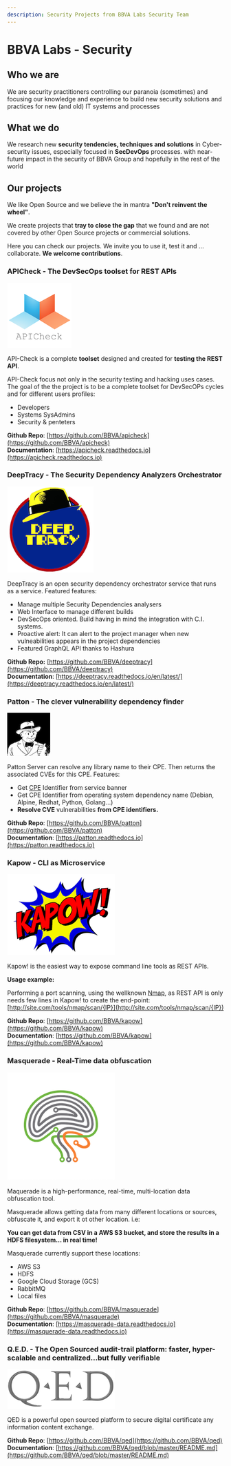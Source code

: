 ```yaml
---
description: Security Projects from BBVA Labs Security Team
---
```


# BBVA Labs - Security

## Who we are

We are security practitioners controlling our paranoia (sometimes) and focusing our knowledge and experience to build new security solutions and practices for new (and old) IT systems and processes

## What we do

We research new **security tendencies, techniques and solutions** in Cyber-security issues, especially focused in **SecDevOps** processes. with near-future impact in the security of BBVA Group and hopefully in the rest of the world

## Our projects

We like Open Source and we believe the in mantra **"Don't reinvent the wheel"**.

We create projects that **tray to close the gap** that we found and are not covered by other Open Source projects or commercial solutions.

Here you can check our projects. We invite you to use it, test it and ... collaborate. **We welcome contributions**.

### APICheck - The DevSecOps toolset for REST APIs

![](.gitbook/assets/apicheck-logo.png)

API-Check is a complete **toolset** designed and created for **testing the REST API**.

API-Check focus not only in the security testing and hacking uses cases. The goal of the the project is to be a complete toolset for DevSecOPs cycles and for different users profiles:

* Developers
* Systems SysAdmins
* Security & penteters

**Github Repo**: [https://github.com/BBVA/apicheck](https://github.com/BBVA/apicheck)  
**Documentation**: [https://apicheck.readthedocs.io](https://apicheck.readthedocs.io)

### DeepTracy - The Security Dependency Analyzers Orchestrator

![](.gitbook/assets/deeptracy-logo-small.png)

DeepTracy is an open security dependency orchestrator service that runs as a service. Featured features:

* Manage multiple Security Dependencies analysers
* Web Interface to manage different builds
* DevSecOps oriented. Build having in mind the integration with C.I. systems.
* Proactive alert: It can alert to the project manager when new vulneabilities appears in the project dependencies
* Featured GraphQL API thanks to Hashura

**Github Repo:** [https://github.com/BBVA/deeptracy](https://github.com/BBVA/deeptracy)   
**Documentation**: [https://deeptracy.readthedocs.io/en/latest/](https://deeptracy.readthedocs.io/en/latest/)

### Patton - The clever vulnerability dependency finder

![](.gitbook/assets/patton-logo.png)

Patton Server can resolve any library name to their CPE. Then returns the associated CVEs for this CPE. Features:

* Get [CPE](https://nvd.nist.gov/products/cpe) Identifier from service banner 
* Get CPE Identifier from operating system dependency name \(Debian, Alpine, Redhat, Python, Golang...\)
* **Resolve CVE** vulnerabilities **from CPE identifiers.**

**Github Repo**: [https://github.com/BBVA/patton](https://github.com/BBVA/patton)   
**Documentation**: [https://patton.readthedocs.io](https://patton.readthedocs.io)

### Kapow - CLI as Microservice

![](.gitbook/assets/kapow.png)

Kapow! is the easiest way to expose command line tools as REST APIs.

**Usage example:**

Performing a port scanning, using the wellknown [Nmap](https://nmap.org), as REST API is only needs few lines in Kapow! to create the end-point: [http://site.com/tools/nmap/scan/{IP}](http://site.com/tools/nmap/scan/{IP})

**Github Repo**: [https://github.com/BBVA/kapow](https://github.com/BBVA/kapow)   
**Documentation**: [https://github.com/BBVA/kapow](https://github.com/BBVA/kapow)

### Masquerade - Real-Time data obfuscation

![](.gitbook/assets/masquerade-logo-small.png)

Maquerade is a high-performance, real-time, multi-location data obfuscation tool.

Masquerade allows getting data from many different locations or sources, obfuscate it, and export it ot other location. i.e:

**You can get data from CSV in a AWS S3 bucket, and store the results in a HDFS filesystem... in real time!**

Masquerade currently support these locations:

* AWS S3
* HDFS
* Google Cloud Storage \(GCS\)
* RabbitMQ
* Local files

**Github Repo**: [https://github.com/BBVA/masquerade](https://github.com/BBVA/masquerade)   
**Documentation**: [https://masquerade-data.readthedocs.io](https://masquerade-data.readthedocs.io)

### Q.E.D. - The Open Sourced audit-trail platform: faster, hyper-scalable and centralized...but fully verifiable

![](.gitbook/assets/qed_logo.png)

QED is a powerful open sourced platform to secure digital certificate any information content exchange.

**Github Repo**: [https://github.com/BBVA/qed](https://github.com/BBVA/qed)   
**Documentation**: [https://github.com/BBVA/qed/blob/master/README.md](https://github.com/BBVA/qed/blob/master/README.md)

